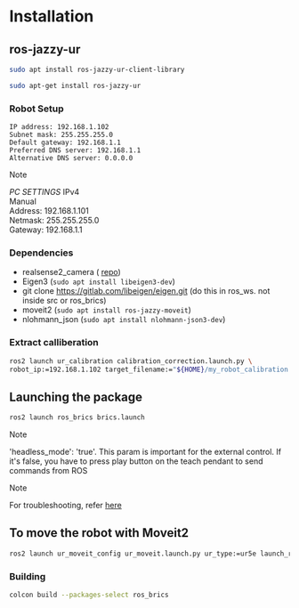 # Installation


## ros-jazzy-ur

```bash
sudo apt install ros-jazzy-ur-client-library
```

```bash
sudo apt-get install ros-jazzy-ur
```

### Robot Setup

```
IP address: 192.168.1.102
Subnet mask: 255.255.255.0
Default gateway: 192.168.1.1
Preferred DNS server: 192.168.1.1
Alternative DNS server: 0.0.0.0
```

> [!NOTE]
> *PC SETTINGS*
> IPv4\
> Manual\
> Address: 192.168.1.101\
> Netmask: 255.255.255.0\
> Gateway: 192.168.1.1


### Dependencies
- realsense2_camera ( [repo](https://github.com/IntelRealSense/realsense-ros?tab=readme-ov-file#installation-on-ubuntu))
- Eigen3 (```sudo apt install libeigen3-dev```)
- git clone https://gitlab.com/libeigen/eigen.git (do this in ros_ws. not inside src or ros_brics)
- moveit2 (```sudo apt install ros-jazzy-moveit```)
- nlohmann_json (```sudo apt install nlohmann-json3-dev```)


### Extract calliberation

```bash
ros2 launch ur_calibration calibration_correction.launch.py \
robot_ip:=192.168.1.102 target_filename:="${HOME}/my_robot_calibration.yaml"
```


## Launching the package

```bash
ros2 launch ros_brics brics.launch
```

> [!NOTE]
> 'headless_mode': 'true'. This param is important for the external control. If it's false, you have to press play button on the teach pendant to send commands from ROS

> [!NOTE]
> For troubleshooting, refer [here](https://docs.universal-robots.com/Universal_Robots_ROS2_Documentation/doc/ur_robot_driver/ur_robot_driver/doc/usage/toc.html#troubleshooting)

## To move the robot with Moveit2

```bash
ros2 launch ur_moveit_config ur_moveit.launch.py ur_type:=ur5e launch_rviz:=true
```

### Building

```bash
colcon build --packages-select ros_brics
```



